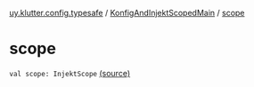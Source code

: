[uy.klutter.config.typesafe](../index.md) / [KonfigAndInjektScopedMain](index.md) / [scope](.)


# scope
`val scope: InjektScope` [(source)](https://github.com/kohesive/klutter/blob/master/config-typesafe-jdk6/src/main/kotlin/uy/klutter/config/typesafe/InjektConfig.kt#L21)


